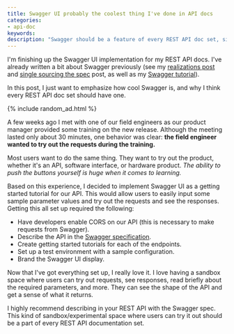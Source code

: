 ```yaml
---
title: Swagger UI probably the coolest thing I've done in API docs
categories:
- api-doc
keywords:
description: "Swagger should be a feature of every REST API doc set, since it connects with the user's primary desire to try out a product in order to learn it."
---
```


I'm finishing up the Swagger UI implementation for my REST API docs. I've already written a bit about Swagger previously (see my [realizations post](https://idratherbewriting.com/2015/12/10/ten-realizations-using-swagger-and-swagger-ui/) and [single sourcing the spec](https://idratherbewriting.com/2015/12/03/overcoming-doc-fragmentation-with-swagger-spec/) post, as well as my [Swagger tutorial](https://idratherbewriting.com/learnapidoc/pubapis_swagger.html)).

In this post, I just want to emphasize how cool Swagger is, and why I think every REST API doc set should have one.

{% include random_ad.html %}

A few weeks ago I met with one of our field engineers as our product manager provided some training on the new release. Although the meeting lasted only about 30 minutes, one behavior was clear: **the field engineer wanted to try out the requests during the training.**

Most users want to do the same thing. They want to try out the product, whether it's an API, software interface, or hardware product. *The ability to push the buttons yourself is huge when it comes to learning.*

Based on this experience, I decided to implement Swagger UI as a getting started tutorial for our API. This would allow users to easily input some sample parameter values and try out the requests and see the responses. Getting this all set up required the following:

* Have developers enable CORS on our API (this is necessary to make requests from Swagger).
* Describe the API in the [Swagger specification](http://swagger.io/specification/).
* Create getting started tutorials for each of the endpoints.
* Set up a test environment with a sample configuration.
* Brand the Swagger UI display.

Now that I've got everything set up, I really love it. I love having a sandbox space where users can try out requests, see responses, read briefly about the required parameters, and more. They can see the shape of the API and get a sense of what it returns.

I highly recommend describing in your REST API with the Swagger spec. This kind of sandbox/experimental space where users can try it out should be a part of every REST API documentation set.
